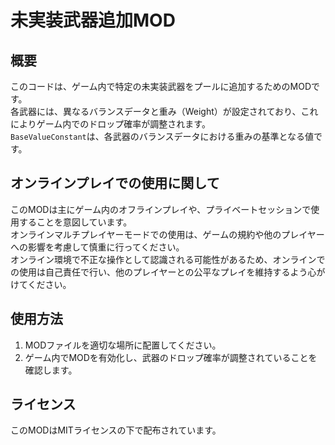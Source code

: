 # 未実装武器追加MOD

## 概要
このコードは、ゲーム内で特定の未実装武器をプールに追加するためのMODです。  
各武器には、異なるバランスデータと重み（Weight）が設定されており、これによりゲーム内でのドロップ確率が調整されます。  
`BaseValueConstant`は、各武器のバランスデータにおける重みの基準となる値です。

## オンラインプレイでの使用に関して
このMODは主にゲーム内のオフラインプレイや、プライベートセッションで使用することを意図しています。  
オンラインマルチプレイヤーモードでの使用は、ゲームの規約や他のプレイヤーへの影響を考慮して慎重に行ってください。  
オンライン環境で不正な操作として認識される可能性があるため、オンラインでの使用は自己責任で行い、他のプレイヤーとの公平なプレイを維持するよう心がけてください。

## 使用方法
1. MODファイルを適切な場所に配置してください。
2. ゲーム内でMODを有効化し、武器のドロップ確率が調整されていることを確認します。

## ライセンス
このMODはMITライセンスの下で配布されています。
